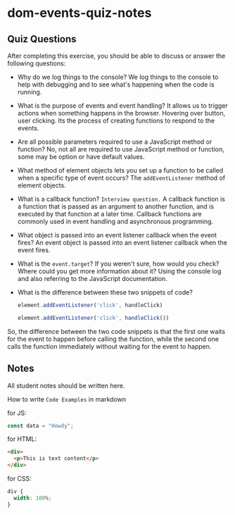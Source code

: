 # dom-events-quiz-notes

## Quiz Questions

After completing this exercise, you should be able to discuss or answer the following questions:

- Why do we log things to the console?
We log things to the console to help with debugging and to see what's happening when the code is running.

- What is the purpose of events and event handling?
It allows us to trigger actions when something happens in the browser. Hovering over button, user clicking.
Its the process of creating functions to respond to the events.

- Are all possible parameters required to use a JavaScript method or function?
No, not all are required to use JavaScript method or function, some may be option or have default values.

- What method of element objects lets you set up a function to be called when a specific type of event occurs?
The ```addEventListener``` method of element objects.

- What is a callback function?
```Interview question.```
A callback function is a function that is passed as an argument to another function, and is executed by that function at a later time. Callback functions are commonly used in event handling and asynchronous programming.

- What object is passed into an event listener callback when the event fires?
An event object is passed into an event listener callback when the event fires.

- What is the `event.target`? If you weren't sure, how would you check? Where could you get more information about it?
Using the console log and also referring to the JavaScript documentation.

- What is the difference between these two snippets of code?
    ```js
    element.addEventListener('click', handleClick)
    ```
    ```js
    element.addEventListener('click', handleClick())
    ```
So, the difference between the two code snippets is that the first one waits for the event to happen before calling the function, while the second one calls the function immediately without waiting for the event to happen.



## Notes

All student notes should be written here.


How to write `Code Examples` in markdown

for JS:

```javascript
const data = "Howdy";
```

for HTML:

```html
<div>
  <p>This is text content</p>
</div>
```

for CSS:

```css
div {
  width: 100%;
}
```
